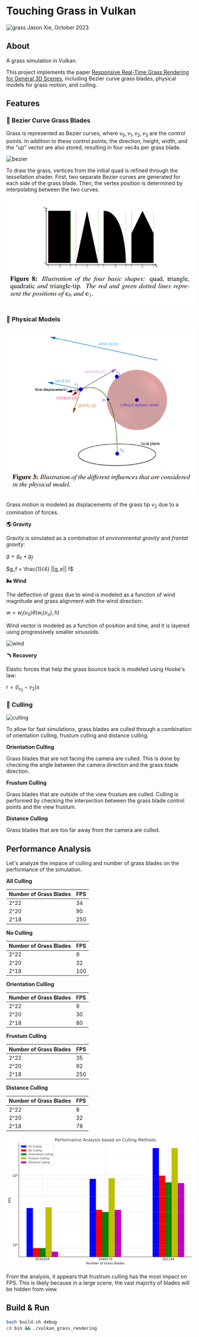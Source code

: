 Touching Grass in Vulkan
==================================

![grass](img/submission/grass.gif)
Jason Xie, October 2023

## About

A grass simulation in Vulkan. 

This project implements the paper [Responsive Real-Time Grass Rendering for General 3D Scenes](https://www.cg.tuwien.ac.at/research/publications/2017/JAHRMANN-2017-RRTG/JAHRMANN-2017-RRTG-draft.pdf), including Bezier curve grass blades, physical models for grass motion, and culling.

## Features

### 🌿 Bezier Curve Grass Blades

Grass is represented as Bezier curves, where $v_0, v_1, v_2, v_3$ are the control points. In addition to these control points, the direction, height, width, and the "up" vector are also stored, resulting in four vec4s per grass blade.

![bezier](img/blade_model.jpg)

To draw the grass, vertices from the initial quad is refined through the tessellation shader. First, two separate Bezier curves are generated for each side of the grass blade. Then, the vertex position is determined by interpolating between the two curves.

![shape](img/shape.png)

### 🌿 Physical Models

![physics](img/physics.png)

Grass motion is modeled as displacements of the grass tip $v_2$ due to a comination of forces.

**🌎️ Gravity**

Gravity is simulated as a combination of *environmental gravity* and *frontal gravity*:

$g = g_e + g_f$

$g_f = \frac{1}{4} ||g_e|| f$

**🌬️ Wind**

The deflection of grass due to wind is modeled as a function of wind magnitude and grass alignment with the wind direction:

$w = w_i(v_0) \theta(w_i(v_o), h)$

Wind vector is modeled as a function of position and time, and it is layered using progressively smaller sinusoids.

![wind](img/submission/grass1.gif)

**🪃 Recovery**

Elastic forces that help the grass bounce back is modeled using Hooke's law:

$r = (I_{v_2} - v_2) s$

### 🌿 Culling

![culling](img/submission/grass2.gif)

To allow for fast simulations, grass blades are culled through a combination of orientation culling, frustum culling and distance culling.

**Orientation Culling**

Grass blades that are not facing the camera are culled. This is done by checking the angle between the camera direction and the grass blade direction.

**Frustum Culling**

Grass blades that are outside of the view frustum are culled. Culling is performed by checking the intersection between the grass blade control points and the view frustum.

**Distance Culling**

Grass blades that are too far away from the camera are culled. 

## Performance Analysis

Let's analyze the impace of culling and number of grass blades on the performance of the simulation.

**All Culling**

| Number of Grass Blades | FPS |
| ---------------------- | --- |
| 2^22                   | 34  |
| 2^20                   | 90  |
| 2^18                   | 250 |

**No Culling**

| Number of Grass Blades | FPS |
| ---------------------- | --- |
| 2^22                   | 9  |
| 2^20                   | 32  |
| 2^18                   | 100  |

**Orientation Culling**

| Number of Grass Blades | FPS |
| ---------------------- | --- |
| 2^22                   | 9  |
| 2^20                   | 30  |
| 2^18                   | 80  |

**Frustum Culling**

| Number of Grass Blades | FPS |
| ---------------------- | --- |
| 2^22                   | 35  |
| 2^20                   | 92  |
| 2^18                   | 250  |

**Distance Culling**

| Number of Grass Blades | FPS |
| ---------------------- | --- |
| 2^22                   | 8  |
| 2^20                   | 32  |
| 2^18                   | 78  |

![culling](img/submission/perf_cull.png)

From the analysis, it appears that frustrum culling has the most impact on FPS. This is likely because in a large scene, the vast majority of blades will be hidden from view. 

## Build & Run

```bash
bash build.sh debug
cd bin && ./vulkan_grass_rendering
```
